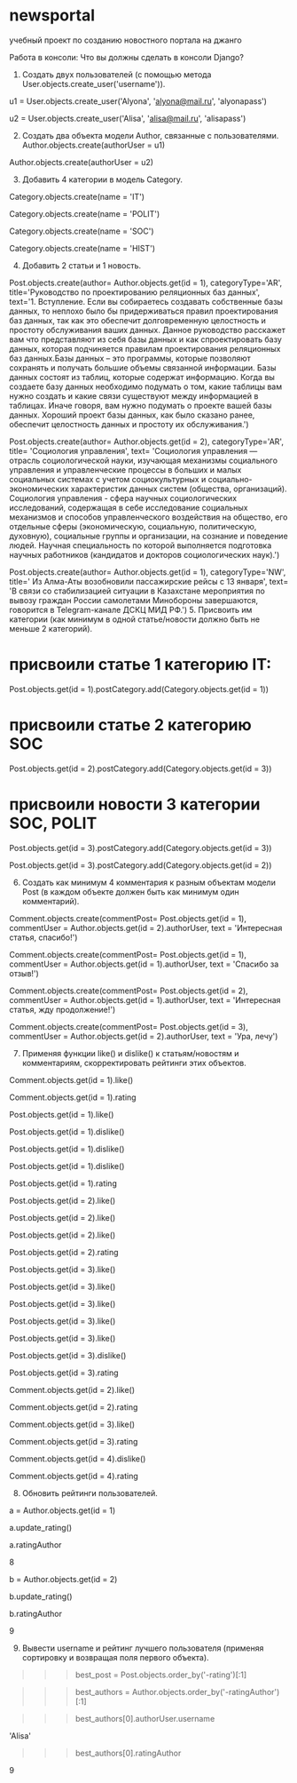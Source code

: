 # newsportal
учебный проект по созданию новостного портала на джанго


Работа в консоли:
Что вы должны сделать в консоли Django?
1.	Создать двух пользователей (с помощью метода User.objects.create_user('username')).

u1 = User.objects.create_user('Alyona', 'alyona@mail.ru', 'alyonapass')

u2 = User.objects.create_user('Alisa', 'alisa@mail.ru', 'alisapass')

2.	Создать два объекта модели Author, связанные с пользователями.
Author.objects.create(authorUser = u1)

Author.objects.create(authorUser = u2)

3.	Добавить 4 категории в модель Category.

Category.objects.create(name = 'IT')

Category.objects.create(name = 'POLIT')

Category.objects.create(name = 'SOC')

Category.objects.create(name = 'HIST')

4.	Добавить 2 статьи и 1 новость.

Post.objects.create(author= Author.objects.get(id = 1), categoryType='AR', title='Руководство по проектированию реляционных баз данных', text='1. Вступление. Если вы собираетесь создавать собственные базы данных, то неплохо было бы придерживаться правил проектирования баз данных, так как это обеспечит долговременную целостность и простоту обслуживания ваших данных. Данное руководство расскажет вам что представляют из себя базы данных и как спроектировать базу данных, которая подчиняется правилам проектирования реляционных баз данных.Базы данных – это программы, которые позволяют сохранять и получать большие объемы связанной информации. Базы данных состоят из таблиц, которые содержат информацию. Когда вы создаете базу данных необходимо подумать о том, какие таблицы вам нужно создать и какие связи существуют между информацией в таблицах. Иначе говоря, вам нужно подумать о проекте вашей базы данных. Хороший проект базы данных, как было сказано ранее, обеспечит целостность данных и простоту их обслуживания.')

Post.objects.create(author= Author.objects.get(id = 2), categoryType='AR', title= 'Социология управления', text= 'Социология управления — отрасль социологической науки, изучающая механизмы социального управления и управленческие процессы в больших и малых социальных системах с учетом социокультурных и социально-экономических характеристик данных систем (общества, организаций). Социология управления - сфера научных социологических исследований, содержащая в себе исследование социальных механизмов и способов управленческого воздействия на общество, его отдельные сферы (экономическую, социальную, политическую, духовную), социальные группы и организации, на сознание и поведение людей. Научная специальность по которой выполняется подготовка научных работников (кандидатов и докторов социологических наук).')

Post.objects.create(author= Author.objects.get(id = 1), categoryType='NW', title=' Из Алма-Аты возобновили пассажирские рейсы с 13 января', text= 'В связи со стабилизацией ситуации в Казахстане мероприятия по вывозу граждан России самолетами Минобороны завершаются, говорится в Telegram-канале ДСКЦ МИД РФ.')
5.	Присвоить им категории (как минимум в одной статье/новости должно быть не меньше 2 категорий).

# присвоили статье 1 категорию IT:
Post.objects.get(id = 1).postCategory.add(Category.objects.get(id = 1))

# присвоили статье 2 категорию SOC
Post.objects.get(id = 2).postCategory.add(Category.objects.get(id = 3))

# присвоили новости 3 категории SOC, POLIT
Post.objects.get(id = 3).postCategory.add(Category.objects.get(id = 3))

Post.objects.get(id = 3).postCategory.add(Category.objects.get(id = 2))

6.	Создать как минимум 4 комментария к разным объектам модели Post (в каждом объекте должен быть как минимум один комментарий).
	
Comment.objects.create(commentPost= Post.objects.get(id = 1), commentUser = Author.objects.get(id = 2).authorUser, text = 'Интересная статья, спасибо!')

Comment.objects.create(commentPost= Post.objects.get(id = 1), commentUser = Author.objects.get(id = 1).authorUser, text = 'Спасибо за отзыв!')

Comment.objects.create(commentPost= Post.objects.get(id = 2), commentUser = Author.objects.get(id = 1).authorUser, text = 'Интересная статья, жду продолжение!')

Comment.objects.create(commentPost= Post.objects.get(id = 3), commentUser = Author.objects.get(id = 2).authorUser, text = 'Ура, лечу')


7.	Применяя функции like() и dislike() к статьям/новостям и комментариям, скорректировать рейтинги этих объектов.
	
Comment.objects.get(id = 1).like()

Comment.objects.get(id = 1).rating

Post.objects.get(id = 1).like()

Post.objects.get(id = 1).dislike()

Post.objects.get(id = 1).dislike()

Post.objects.get(id = 1).dislike()

Post.objects.get(id = 1).rating


Post.objects.get(id = 2).like()

Post.objects.get(id = 2).like()

Post.objects.get(id = 2).like()

Post.objects.get(id = 2).rating

Post.objects.get(id = 3).like()

Post.objects.get(id = 3).like()

Post.objects.get(id = 3).like()

Post.objects.get(id = 3).like()

Post.objects.get(id = 3).like()

Post.objects.get(id = 3).dislike()

Post.objects.get(id = 3).rating


Comment.objects.get(id = 2).like()

Comment.objects.get(id = 2).rating

Comment.objects.get(id = 3).like()

Comment.objects.get(id = 3).rating

Comment.objects.get(id = 4).dislike()

Comment.objects.get(id = 4).rating

8.	Обновить рейтинги пользователей.

a = Author.objects.get(id = 1)

a.update_rating()

a.ratingAuthor

8

b = Author.objects.get(id = 2)

b.update_rating()

b.ratingAuthor

9

9.	Вывести username и рейтинг лучшего пользователя (применяя сортировку и возвращая поля первого объекта).

>>> best_post = Post.objects.order_by('-rating')[:1]

>>> best_authors = Author.objects.order_by('-ratingAuthor')[:1]

>>> best_authors[0].authorUser.username

'Alisa'

>>> best_authors[0].ratingAuthor

9


